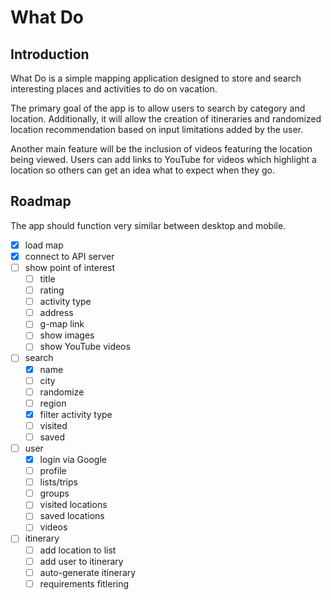 # What Do

## Introduction

What Do is a simple mapping application designed to store and search interesting
places and activities to do on vacation.

The primary goal of the app is to allow users to search by category and location.
Additionally, it will allow the creation of itineraries and randomized location
recommendation based on input limitations added by the user.

Another main feature will be the inclusion of videos featuring the location being
viewed. Users can add links to YouTube for videos which highlight a location so
others can get an idea what to expect when they go.

## Roadmap

The app should function very similar between desktop and mobile.

- [x] load map
- [x] connect to API server
- [ ] show point of interest
  - [ ] title
  - [ ] rating
  - [ ] activity type
  - [ ] address
  - [ ] g-map link
  - [ ] show images
  - [ ] show YouTube videos
- [ ] search
  - [x] name
  - [ ] city
  - [ ] randomize
  - [ ] region
  - [x] filter activity type
  - [ ] visited
  - [ ] saved
- [ ] user
  - [x] login via Google
  - [ ] profile
  - [ ] lists/trips
  - [ ] groups
  - [ ] visited locations
  - [ ] saved locations
  - [ ] videos
- [ ] itinerary
  - [ ] add location to list
  - [ ] add user to itinerary
  - [ ] auto-generate itinerary
  - [ ] requirements fitlering
